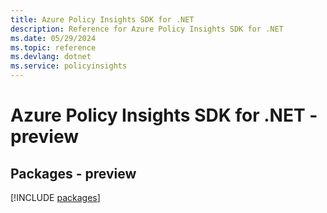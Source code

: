```yaml
---
title: Azure Policy Insights SDK for .NET
description: Reference for Azure Policy Insights SDK for .NET
ms.date: 05/29/2024
ms.topic: reference
ms.devlang: dotnet
ms.service: policyinsights
---
```

# Azure Policy Insights SDK for .NET - preview
## Packages - preview
[!INCLUDE [packages](policy-insights-index.md)]